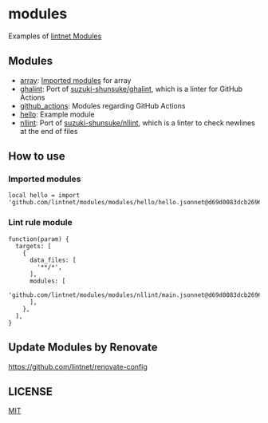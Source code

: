# modules

Examples of [lintnet Modules](https://lintnet.github.io/docs/module)

## Modules

- [array](modules/array): [Imported modules](https://lintnet.github.io/docs/module#2-imported-module) for array
- [ghalint](modules/ghalint): Port of [suzuki-shunsuke/ghalint](https://github.com/suzuki-shunsuke/ghalint), which is a linter for GitHub Actions
- [github_actions](modules/github_actions): Modules regarding GitHub Actions
- [hello](modules/hello): Example module
- [nllint](modules/nllint): Port of [suzuki-shunsuke/nllint](https://github.com/suzuki-shunsuke/nllint), which is a linter to check newlines at the end of files

## How to use

### Imported modules

```jsonnet
local hello = import 'github.com/lintnet/modules/modules/hello/hello.jsonnet@d69d0083dcb2696dd3427c484f36940f717a9285:v0.1.2';
```

### Lint rule module

```jsonnet
function(param) {
  targets: [
    {
      data_files: [
        '**/*',
      ],
      modules: [
        'github.com/lintnet/modules/modules/nllint/main.jsonnet@d69d0083dcb2696dd3427c484f36940f717a9285:v0.1.2',
      ],
    },
  ],
}
```

## Update Modules by Renovate

https://github.com/lintnet/renovate-config

## LICENSE

[MIT](LICENSE)

